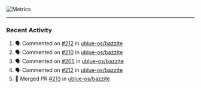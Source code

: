 ![Metrics](https://metrics.lecoq.io/KyleGospo?template=classic&base=header%2C%20activity%2C%20community%2C%20repositories%2C%20metadata&base.indepth=false&base.hireable=false&base.skip=false&config.timezone=America%2FLos_Angeles)

---
### Recent Activity
<!--START_SECTION:activity-->
1. 🗣 Commented on [#212](https://github.com/ublue-os/bazzite/issues/212#issuecomment-1696890026) in [ublue-os/bazzite](https://github.com/ublue-os/bazzite)
2. 🗣 Commented on [#210](https://github.com/ublue-os/bazzite/issues/210#issuecomment-1696876071) in [ublue-os/bazzite](https://github.com/ublue-os/bazzite)
3. 🗣 Commented on [#205](https://github.com/ublue-os/bazzite/issues/205#issuecomment-1696647084) in [ublue-os/bazzite](https://github.com/ublue-os/bazzite)
4. 🗣 Commented on [#212](https://github.com/ublue-os/bazzite/issues/212#issuecomment-1696643265) in [ublue-os/bazzite](https://github.com/ublue-os/bazzite)
5. 🎉 Merged PR [#213](https://github.com/ublue-os/bazzite/pull/213) in [ublue-os/bazzite](https://github.com/ublue-os/bazzite)
<!--END_SECTION:activity-->
